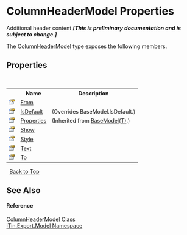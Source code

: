 # ColumnHeaderModel Properties
Additional header content _**\[This is preliminary documentation and is subject to change.\]**_

The <a href="39088cd3-4df2-992f-ff96-d33f8476cac9">ColumnHeaderModel</a> type exposes the following members.


## Properties
&nbsp;<table><tr><th></th><th>Name</th><th>Description</th></tr><tr><td>![Public property](media/pubproperty.gif "Public property")</td><td><a href="a0e87638-398f-ac72-8cf3-6b1c3bf2dd36">From</a></td><td /></tr><tr><td>![Public property](media/pubproperty.gif "Public property")</td><td><a href="78099a38-819d-c408-da19-740f2e2718ba">IsDefault</a></td><td> (Overrides BaseModel.IsDefault.)</td></tr><tr><td>![Public property](media/pubproperty.gif "Public property")</td><td><a href="7e88785e-5670-4515-defa-d3f60ae16111">Properties</a></td><td> (Inherited from <a href="6632f561-4175-f1f2-939c-ac8b10159529">BaseModel(T)</a>.)</td></tr><tr><td>![Public property](media/pubproperty.gif "Public property")</td><td><a href="ed2b43dd-b038-67cf-d89f-22c5340d73d6">Show</a></td><td /></tr><tr><td>![Public property](media/pubproperty.gif "Public property")</td><td><a href="032eca26-2128-5041-80e8-518847118a0d">Style</a></td><td /></tr><tr><td>![Public property](media/pubproperty.gif "Public property")</td><td><a href="c1f45720-4f17-bc41-85de-fbc210599d43">Text</a></td><td /></tr><tr><td>![Public property](media/pubproperty.gif "Public property")</td><td><a href="7b29bd34-2d35-37e0-24ef-e5a5f349bd1a">To</a></td><td /></tr></table>&nbsp;
<a href="#columnheadermodel-properties">Back to Top</a>

## See Also


#### Reference
<a href="39088cd3-4df2-992f-ff96-d33f8476cac9">ColumnHeaderModel Class</a><br /><a href="ef57ffcc-e95e-b212-5a46-9aa6f5a3511f">iTin.Export.Model Namespace</a><br />